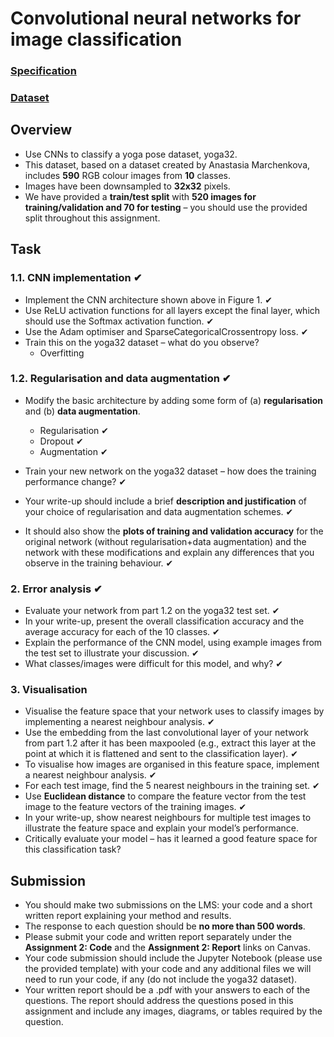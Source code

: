 # Convolutional neural networks for image classification

### [Specification](resources/ass2-spec.pdf)

### [Dataset](resources/yoga32.zip)



## Overview

* Use CNNs to classify a yoga pose dataset, yoga32.
* This dataset, based on a dataset created by Anastasia Marchenkova, includes **590** RGB colour images from **10** classes.
* Images have been downsampled to **32x32** pixels.
* We have provided a **train/test split** with **520 images for training/validation and 70 for testing** – you should use the provided split throughout this assignment.



## Task

### 1.1. CNN implementation ✔

* Implement the CNN architecture shown above in Figure 1. ✔
* Use ReLU activation functions for all layers except the final layer, which should use the Softmax activation function. ✔
* Use the Adam optimiser and SparseCategoricalCrossentropy loss. ✔
* Train this on the yoga32 dataset – what do you observe?
  * Overfitting


### 1.2. Regularisation and data augmentation ✔

* Modify the basic architecture by adding some form of (a) **regularisation** and (b) **data augmentation**.
  * Regularisation ✔
  * Dropout ✔
  * Augmentation ✔

* Train your new network on the yoga32 dataset – how does the training performance change? ✔
* Your write-up should include a brief **description and justification** of your choice of regularisation
  and data augmentation schemes. ✔
* It should also show the **plots of training and validation accuracy** for the original network (without regularisation+data augmentation) and the network with these modifications and explain any differences that you observe in the training behaviour. ✔

### 2. Error analysis ✔

* Evaluate your network from part 1.2 on the yoga32 test set. ✔
* In your write-up, present the overall classification accuracy and the average accuracy for each of the 10 classes. ✔
* Explain the performance of the CNN model, using example images from the test set to illustrate your discussion. ✔
* What classes/images were difficult for this model, and why? ✔

### 3. Visualisation

* Visualise the feature space that your network uses to classify images by implementing a nearest neighbour analysis. ✔
* Use the embedding from the last convolutional layer of your network from part 1.2 after it has been maxpooled (e.g., extract this layer at the point at which it is flattened and sent to the classification layer). ✔
* To visualise how images are organised in this feature space, implement a nearest neighbour analysis. ✔
* For each test image, find the 5 nearest neighbours in the training set. ✔
* Use **Euclidean distance** to compare the feature vector from the test image to the feature vectors of the training images. ✔
* In your write-up, show nearest neighbours for multiple test images to illustrate the feature space and explain your model’s performance. 
* Critically evaluate your model – has it learned a good feature space for this classification task?



## Submission

* You should make two submissions on the LMS: your code and a short written report explaining your method and results.
* The response to each question should be **no more than 500 words**.
* Please submit your code and written report separately under the **Assignment 2: Code** and the **Assignment 2: Report** links on Canvas.
* Your code submission should include the Jupyter Notebook (please use the provided template) with your code and any additional files we will need to run your code, if any (do not include the yoga32 dataset).
* Your written report should be a .pdf with your answers to each of the questions. The report should address the questions posed in this assignment and include any images, diagrams, or tables required by the question.

